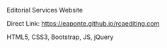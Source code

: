 Editorial Services Website

Direct Link: https://eaponte.github.io/rcaediting.com

HTML5, CSS3, Bootstrap, JS, jQuery